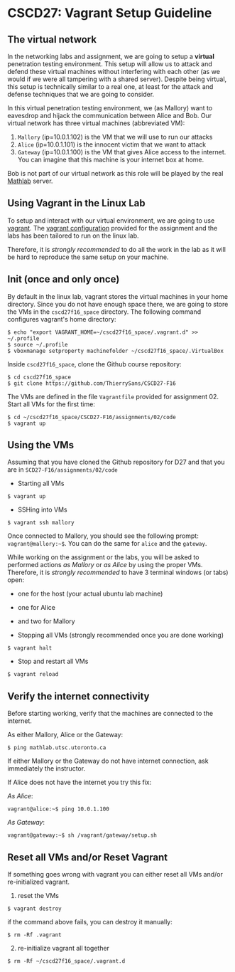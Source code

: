 # CSCD27: Vagrant Setup Guideline

## The virtual network

In the networking labs and assignment, we are going to setup a **virtual** penetration testing environment. This setup will allow us to attack and defend these virtual machines without interfering with each other (as we would if we were all tampering with a shared server). Despite being virtual, this setup is technically similar to a real one, at least for the attack and defense techniques that we are going to consider.

In this virtual penetration testing environment, we (as Mallory) want to eavesdrop and hijack the communication between Alice and Bob. Our virtual network has three virtual machines (abbreviated VM):

1. `Mallory` (ip=10.0.1.102) is the VM that we will use to run our attacks
2. `Alice` (ip=10.0.1.101) is the innocent victim that we want to attack
3. `Gateway` (ip=10.0.1.100) is the VM that gives Alice access to the internet. You can imagine that this machine is your internet box at home.

Bob is not part of our virtual network as this role will be played by the real [Mathlab](http://mathlab.utsc.utoronto.ca) server.

## Using Vagrant in the Linux Lab

To setup and interact with our virtual environment, we are going to use [vagrant](https://www.vagrantup.com/). The [vagrant configuration](https://raw.githubusercontent.com/ThierrySans/CSCD27-F16/master/assignments/02/code/Vagrantfile) provided for the assignment and the labs has been tailored to run on the linux lab.

Therefore, it is *strongly recommended* to do all the work in the lab as it will be hard to reproduce the same setup on your machine.

## Init (once and only once)

By default in the linux lab, vagrant stores the virtual machines in your home directory. Since you do not have enough space there, we are going to store the VMs in the `cscd27f16_space` directory. The following command configures vagrant's home directory:

```shell
$ echo "export VAGRANT_HOME=~/cscd27f16_space/.vagrant.d" >> ~/.profile
$ source ~/.profile
$ vboxmanage setproperty machinefolder ~/cscd27f16_space/.VirtualBox
```

Inside `cscd27f16_space`, clone the Github course repository:

```shell
$ cd cscd27f16_space
$ git clone https://github.com/ThierrySans/CSCD27-F16
```

The VMs are defined in the file `Vagrantfile` provided for assignment 02. Start all VMs for the first time:

```shell
$ cd ~/cscd27f16_space/CSCD27-F16/assignments/02/code
$ vagrant up
```

## Using the VMs

Assuming that you have cloned the Github repository for D27 and that you are in `SCD27-F16/assignments/02/code`

- Starting all VMs

```shell
$ vagrant up
```

- SSHing into VMs

```shell
$ vagrant ssh mallory
```

Once connected to Mallory, you should see the following prompt: `vagrant@mallory:~$`. You can do the same for `alice` and the `gateway`.

While working on the assignment or the labs, you will be asked to performed actions *as Mallory* or *as Alice* by using the proper VMs. Therefore, it is *strongly recommended* to have 3 terminal windows (or tabs) open:

 - one for the host (your actual ubuntu lab machine)
 - one for Alice
 - and two for Mallory

- Stopping all VMs (strongly recommended once you are done working)

```shell
$ vagrant halt
```

- Stop and restart all VMs

```shell
$ vagrant reload
```

## Verify the internet connectivity

Before starting working, verify that the machines are connected to the internet.

As either Mallory, Alice or the Gateway:

```shell
$ ping mathlab.utsc.utoronto.ca
```

If either Mallory or the Gateway do not have internet connection, ask immediately the instructor.

If Alice does not have the internet you try this fix:

*As Alice*:
```shell
vagrant@alice:~$ ping 10.0.1.100
```

*As Gateway*:
```shell
vagrant@gateway:~$ sh /vagrant/gateway/setup.sh
```

## Reset all VMs and/or Reset Vagrant

If something goes wrong with vagrant you can either reset all VMs and/or re-initialized vagrant.

1. reset the VMs

```shell
$ vagrant destroy
```

if the command above fails, you can destroy it manually:

```shell
$ rm -Rf .vagrant
```

2. re-initialize vagrant all together

```shell
$ rm -Rf ~/cscd27f16_space/.vagrant.d
```
